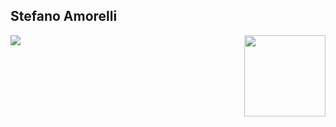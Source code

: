 ## Stefano Amorelli

<img align="right" height="130px" src="https://amorelli.tech/images/p1p.jpg">


<p>
 <img src="https://metrics.lecoq.io/2n-1?template=classic&base.header=0&base.activity=0&base.repositories=0&isocalendar=1&achievements=1&languages=1&stackoverflow=1&isocalendar.duration=half-year&languages.limit=8&languages.sections=most-used&languages.colors=github&languages.threshold=0%25&languages.indepth=false&languages.categories=markup%2C%20programming&languages.recent.categories=markup%2C%20programming&languages.recent.load=300&languages.recent.days=14&achievements.threshold=C&achievements.secrets=true&achievements.display=detailed&achievements.limit=0&stackoverflow.user=9367299&stackoverflow.sections=answers-top&stackoverflow.limit=5&stackoverflow.lines=4&stackoverflow.lines.snippet=5&config.timezone=Europe%2FTallinn" />
</p>
